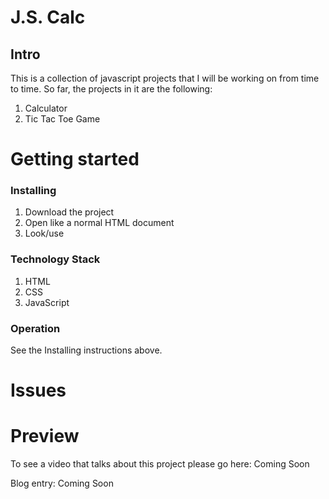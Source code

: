 # J.S. Calc
## Intro

This is a collection of javascript projects that I will be working on from time to time. So far, the projects in it are the following: 

1. Calculator 
2. Tic Tac Toe Game 

# Getting started
### Installing

1. Download the project
2. Open like a normal HTML document
3. Look/use

### Technology Stack

1. HTML
2. CSS
3. JavaScript

### Operation

See the Installing instructions above. 

# Issues


# Preview

To see a video that talks about this project please go here: Coming Soon

Blog entry: Coming Soon
